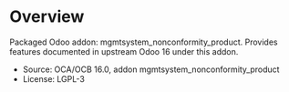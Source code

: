 # Overview

Packaged Odoo addon: mgmtsystem_nonconformity_product. Provides features documented in upstream Odoo 16 under this addon.

- Source: OCA/OCB 16.0, addon mgmtsystem_nonconformity_product
- License: LGPL-3
